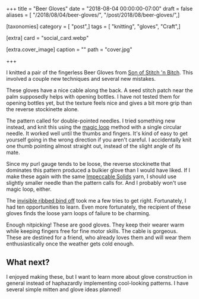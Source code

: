 +++
title = "Beer Gloves"
date = "2018-08-04 00:00:00-07:00"
draft = false
aliases = [ "/2018/08/04/beer-gloves/", "/post/2018/08/beer-gloves/",]

[taxonomies]
category = [ "post",]
tags = [ "knitting", "gloves", "Craft",]

[extra]
card = "social_card.webp"

[extra.cover_image]
caption = ""
path = "cover.jpg"

+++

I knitted a pair of the fingerless Beer Gloves from [Son of Stitch 'n Bitch][]. This involved a couple new
techniques and several new mistakes.

[Son of Stitch 'n Bitch]: https://www.goodreads.com/book/show/170305.Son_of_Stitch_n_Bitch
<!--more-->

These gloves have a nice cable along the back. A seed stitch patch near the palm supposedly helps with
opening bottles. I have not tested them for opening bottles yet, but the texture feels nice and gives a bit
more grip than the reverse stockinette alone.

The pattern called for double-pointed needles. I tried something new instead, and knit this using the [magic
loop][] method with a single circular needle. It worked well until the thumbs and fingers. It's kind of easy
to get yourself going in the wrong direction if you aren't careful. I accidentally knit one thumb pointing
almost straight out, instead of the slight angle of its mate.

[magic loop]: https://www.craftsy.com/knitting/article/demystifying-the-magic-loop/

Since my purl gauge tends to be loose, the reverse stockinette that dominates this pattern produced a bulkier
glove than I would have liked. If I make these again with the same [Impeccable Solids][] yarn, I should use
slightly smaller needle than the pattern calls for. And I probably won't use magic loop, either.

[Impeccable Solids]: https://www.ravelry.com/yarns/library/loops--threads-impeccable-solids

The [invisible ribbed bind off][] took me a few tries to get right. Fortunately, I had ten opportunities to
learn. Even more fortunately, the recipient of these gloves finds the loose yarn loops of failure to be
charming.

[invisible ribbed bind off]: https://knitfreedom.com/invisible-ribbed-bind-off/

Enough nitpicking! These are good gloves. They keep their wearer warm while keeping fingers free for fine
motor skills. The cable is gorgeous. These are destined for a friend, who already loves them and will wear
them enthusiastically once the weather gets cold enough.

## What next?

I enjoyed making these, but I want to learn more about glove construction in general instead of haphazardly
implementing cool-looking patterns. I have several simple mitten and glove ideas planned!